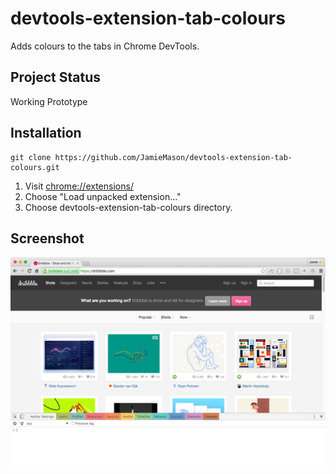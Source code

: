 # devtools-extension-tab-colours

Adds colours to the tabs in Chrome DevTools.

## Project Status

Working Prototype

## Installation

```
git clone https://github.com/JamieMason/devtools-extension-tab-colours.git
```

1. Visit [chrome://extensions/](chrome://extensions/)
1. Choose "Load unpacked extension..."
1. Choose devtools-extension-tab-colours directory.


## Screenshot

![screenshot](https://raw.githubusercontent.com/JamieMason/devtools-extension-tab-colours/master/screenshot.png)
